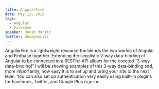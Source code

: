 ```yaml
---
title: AngularFire
date: May 12, 2015
tags:
  - Angular
  - Firebase
speaker: David Moritz
twitter: daveymoritz
---
```




AngularFire is a lightweight resource the blends the two worlds of Angular and Firebase together. Extending the simplistic 2-way data-binding of Angular to be connected to a RESTful API allows for the coveted “3-way data-binding!” I will be showing examples of this 3-way data-binding and, more importantly, how easy it is to set up and bring your site to the next level. You can also set up authentication very easily using built-in plugins for Facebook, Twitter, and Google Plus sign-on.


